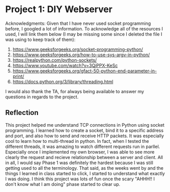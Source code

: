 # Project 1: DIY Webserver

Acknowledgments: Given that I have never used socket programming before, I googled a lot of information. To acknowledge all of the resources I used, I will link them below (I may be missing some since I deleted the file I was using to keep track of them):

1) https://www.geeksforgeeks.org/socket-programming-python/
2) https://www.geeksforgeeks.org/how-to-use-sys-argv-in-python/
3) https://realpython.com/python-sockets/
4) https://www.youtube.com/watch?v=3QiPPX-KeSc
5) https://www.geeksforgeeks.org/gfact-50-python-end-parameter-in-print/
4) https://docs.python.org/3/library/threading.html

I would also thank the TA, for always being available to answer my questions in regards to the project. 

## Reflection
This project helped me understand TCP connections in Python using socket programming. I learned how to create a socket, bind it to a specific address and port, and also how to send and receive HTTP packets. It was especially cool to learn how to multi-thread in python. In fact, when I tested the different threads, it was amazing to watch different requests run in parllel. Especially once I implemented my own browser, I was able to see more clearly the request and recieve relationship between a server and client. All in all, I would say Phase 1 was definitely the hardest because I was still getting used to all the terminology. That said, as the weeks went by and the things I learned in class started to click, I started to understand what exactly I was doing. I think this project was lots of fun once the scary "AHHH!! I don't know what I am doing" phase started to clear up. 
